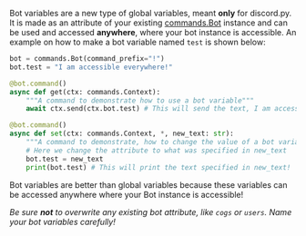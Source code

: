 Bot variables are a new type of global variables, meant **only** for discord.py. It is made as an attribute of your existing [commands.Bot](https://discordpy.readthedocs.io/en/latest/ext/commands/api.html#discord.ext.commands.Bot) instance and can be used and accessed **anywhere**, where your bot instance is accessible. An example on how to make a bot variable named `test` is shown below:

```py
bot = commands.Bot(command_prefix="!")
bot.test = "I am accessible everywhere!"

@bot.command()
async def get(ctx: commands.Context):
    """A command to demonstrate how to use a bot variable"""
    await ctx.send(ctx.bot.test) # This will send the text, I am accessible everywhere!

@bot.command()
async def set(ctx: commands.Context, *, new_text: str):
    """A command to demonstrate, how to change the value of a bot variable"""
    # Here we change the attribute to what was specified in new_text
    bot.test = new_text
    print(bot.test) # This will print the text specified in new_text!
```

Bot variables are better than global variables because these variables can be accessed anywhere where your Bot instance is accessible!

*Be sure **not** to overwrite any existing bot attribute, like `cogs` or `users`. Name your bot variables carefully!*
